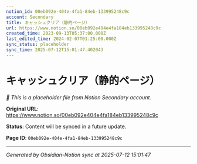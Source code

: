 ```yaml
---
notion_id: 00eb092e-404e-4fa1-84eb-133995248c9c
account: Secondary
title: キャッシュクリア（静的ページ）
url: https://www.notion.so/00eb092e404e4fa184eb133995248c9c
created_time: 2023-09-13T05:37:00.000Z
last_edited_time: 2024-02-07T01:25:00.000Z
sync_status: placeholder
sync_time: 2025-07-12T15:01:47.402043
---
```


# キャッシュクリア（静的ページ）

*🔄 This is a placeholder file from Notion Secondary account.*

**Original URL**: https://www.notion.so/00eb092e404e4fa184eb133995248c9c

**Status**: Content will be synced in a future update.

**Page ID**: `00eb092e-404e-4fa1-84eb-133995248c9c`

---

*Generated by Obsidian-Notion sync at 2025-07-12 15:01:47*
